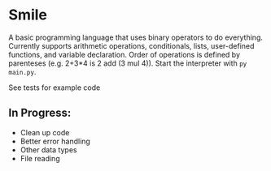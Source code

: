 # Smile

A basic programming language that uses binary operators to do everything. Currently supports arithmetic operations, conditionals, lists, user-defined functions, and variable declaration. Order of operations is defined by parenteses (e.g. 2+3\*4 is 2 add (3 mul 4)). Start the interpreter with `py main.py`.

See tests for example code

## In Progress:

- Clean up code
- Better error handling
- Other data types
- File reading
